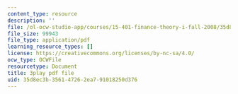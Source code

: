 ```yaml
---
content_type: resource
description: ''
file: /ol-ocw-studio-app/courses/15-401-finance-theory-i-fall-2008/35d8ec3b356147262ea791018250d376_hyc8h5T76BE.pdf
file_size: 99943
file_type: application/pdf
learning_resource_types: []
license: https://creativecommons.org/licenses/by-nc-sa/4.0/
ocw_type: OCWFile
resourcetype: Document
title: 3play pdf file
uid: 35d8ec3b-3561-4726-2ea7-91018250d376
---
```

